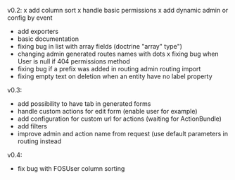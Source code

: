 v0.2:
x add column sort
x handle basic permissions
x add dynamic admin or config by event
- add exporters
- basic documentation
- fixing bug in list with array fields (doctrine "array" type")
- changing admin generated routes names with dots
x fixing bug when User is null if 404 permissions method
- fixing bug if a prefix was added in routing admin routing import
- fixing empty text on deletion when an entity have no label property

v0.3:
- add possibility to have tab in generated forms
- handle custom actions for edit form (enable user for example)
- add configuration for custom url for actions (waiting for ActionBundle)
- add filters
- improve admin and action name from request (use default parameters in routing instead

v0.4:
- fix bug with FOSUser column sorting
